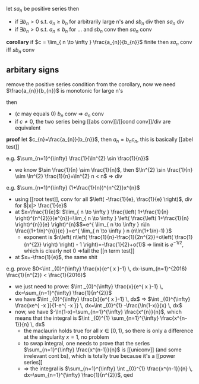 let $sa_{n}$ be positive series
then
- if $\exists b_{n}>0$ s.t. $a_{n}\geq b_{n}$ for arbitrarily large n's and $sb_{n}$ div then $sa_{n}$ div
- if $\exists b_{n}>0$ s.t. $a_{n}\leq b_{n}$ for ... and $sb_{n}$ conv then $sa_{n}$ conv

**corollary**
if $c = \lim_{ n \to \infty } \frac{a_{n}}{b_{n}}$ finite then $sa_{n}$ conv iff $sb_{n}$ conv

## arbitary signs
remove the positive series condition from the corollary, now we need $\frac{a_{n}}{b_{n}}$ is monotonic for large n's

then
- ($c$ may equals 0) $b_{n}$ conv => $a_{n}$ conv
- if $c\ne 0$, the two series being [[abs conv]]/[[cond conv]]/div are equivalent

**proof**
let $c_{n}=\frac{a_{n}}{b_{n}}$, then $a_{n}=b_{n}c_{n}$, this is basically [[abel test]]

e.g. $\sum_{n=1}^{\infty} \frac{1}{\ln^{2} \sin \frac{1}{n}}$
- we know $\sin \frac{1}{n} \sim \frac{1}{n}$, then $\ln^{2} \sin \frac{1}{n} \sim \ln^{2} \frac{1}{n}=\ln^{2} n < n$ => div

e.g. $\sum_{n=1}^{\infty} (1+\frac{1}{n})^{n^{2}}x^{n}$
- using [[root test]], conv for all $\left( -\frac{1}{e}, \frac{1}{e} \right)$, div for $|x|> \frac{1}{e}$
- at $x=\frac{1}{e}$: $\lim_{ n \to \infty } \frac{\left( 1+\frac{1}{n} \right)^{n^{2}}}{e^{n}}=\lim_{ n \to \infty } \left( \frac{\left( 1+\frac{1}{n} \right)^{n}}{e} \right)^{n}$$=e^{ \lim_{ n \to \infty } n\ln \frac{(1+1/n)^{n}}{e} }=e^{ \lim_{ n \to \infty } n (n\ln(1+1/n)-1) }$
	- exponent is $n\left( n\left( \frac{1}{n}-\frac{1}{2n^{2}}+o\left( \frac{1}{n^{2}} \right) \right) - 1 \right)=-\frac{1}{2}+o(1)$ => limit is $e^{ -1/2 }$, which is clearly not 0 =>fail the [[n term test]]
- at $x=-\frac{1}{e}$, the same shit

e.g. prove $0<\int _{0}^{\infty} \frac{x}{e^{ x }-1} \, dx-\sum_{n=1}^{2016} \frac{1}{n^{2}} < \frac{1}{2016}$
- we just need to prove: $\int _{0}^{\infty} \frac{x}{e^{ x }-1} \, dx=\sum_{n=1}^{\infty} \frac{1}{n^{2}}$
- we have $\int _{0}^{\infty} \frac{x}{e^{ x }-1} \, dx$ => $\int _{0}^{\infty} \frac{xe^{ -x }}{1-e^{ -x }} \, dx=\int _{0}^{1} -\frac{\ln(1-x)}{x} \, dx$
- now, we have $-\ln(1-x)=\sum_{n=1}^{\infty} \frac{x^{n}}{n}$, which means that the integral is $\int _{0}^{1} \sum_{n=1}^{\infty} \frac{x^{n-1}}{n} \, dx$
	- the maclaurin holds true for all $x\in [0,1)$, so there is only a difference at the singularity $x=1$, no problem
	- to swap integral, one needs to prove that the series $\sum_{n=1}^{\infty} \frac{x^{n-1}}{n}$ is [[uniconv]] (and some irrelevant cont bs), which is totally true because it's a [[power series]]
	- => the integral is $\sum_{n=1}^{\infty} \int _{0}^{1} \frac{x^{n-1}}{n} \, dx=\sum_{n=1}^{\infty} \frac{1}{n^{2}}$, qed